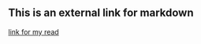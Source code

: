 ## This is an external link for markdown
[link for my read](https://github.com/cnhuijiang/Markdown/blob/master/README.md)
